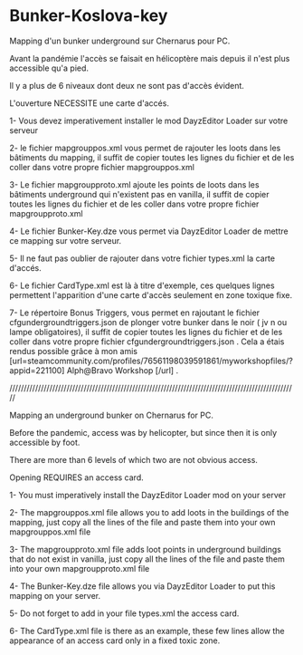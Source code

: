 # Bunker-Koslova-key

Mapping d'un bunker underground sur Chernarus pour PC.

Avant la pandémie l'accès se faisait en hélicoptère mais depuis il n'est plus accessible qu'a pied.

Il y a plus de 6 niveaux dont deux ne sont pas d'accès évident.

L'ouverture NECESSITE une carte d'accés.

1- Vous devez imperativement installer le mod DayzEditor Loader sur votre serveur

2- le fichier mapgrouppos.xml vous permet de rajouter les loots dans les bâtiments du mapping, il suffit de copier toutes les lignes du fichier et de les coller dans votre propre fichier mapgrouppos.xml 

3- Le fichier mapgroupproto.xml ajoute les points de loots dans les bâtiments underground qui n'existent pas en vanilla, il suffit de copier toutes les lignes du fichier et de les coller dans votre propre fichier mapgroupproto.xml

4- Le fichier Bunker-Key.dze vous permet via DayzEditor Loader de mettre ce mapping sur votre serveur.

5- Il ne faut pas oublier de rajouter dans votre fichier types.xml la carte d'accés.

6- Le fichier CardType.xml est là à titre d'exemple, ces quelques lignes permettent l'apparition d'une carte d'accès seulement en zone toxique fixe.

7- Le répertoire Bonus Triggers, vous permet en rajoutant le fichier cfgundergroundtriggers.json  de plonger votre bunker dans le noir ( jv n ou lampe obligatoires), il suffit de copier toutes les lignes du fichier et de les coller dans votre propre fichier cfgundergroundtriggers.json .
Cela a étais rendus possible grâce à mon amis [url=steamcommunity.com/profiles/76561198039591861/myworkshopfiles/?appid=221100] Alph@Bravo Workshop [/url] .

/////////////////////////////////////////////////////////////////////////////////////////////////////

Mapping an underground bunker on Chernarus for PC.

Before the pandemic, access was by helicopter, but since then it is only accessible by foot.

There are more than 6 levels of which two are not obvious access.

Opening REQUIRES an access card.

1- You must imperatively install the DayzEditor Loader mod on your server

2- The mapgrouppos.xml file allows you to add loots in the buildings of the mapping, just copy all the lines of the file and paste them into your own mapgrouppos.xml file 

3- The mapgroupproto.xml file adds loot points in underground buildings that do not exist in vanilla, just copy all the lines of the file and paste them into your own mapgroupproto.xml file

4- The Bunker-Key.dze file allows you via DayzEditor Loader to put this mapping on your server.

5- Do not forget to add in your file types.xml the access card.

6- The CardType.xml file is there as an example, these few lines allow the appearance of an access card only in a fixed toxic zone.

